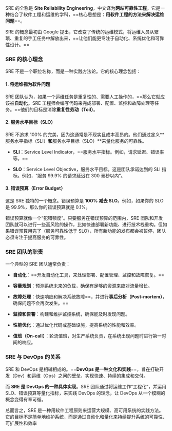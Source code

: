 SRE 的全称是 **Site Reliability Engineering**，中文译为**网站可靠性工程**。它是一种结合了软件工程和运维的学科，==核心思想是：**用软件工程的方法来解决运维问题**==。

SRE 的概念最初由 Google 提出，它改变了传统的运维模式，将运维人员从繁琐、重复的手工任务中解放出来，==让他们能更专注于自动化、系统优化和可靠性设计。==

### SRE 的核心理念

SRE 不是一个职位名称，而是一种实践方法论。它的核心理念包括：

#### 1. 将运维视为软件问题

SRE 团队认为，如果一个运维任务是重复性的、需要人工操作的，==那么它就应该被**自动化**。SRE 工程师会编写代码来完成部署、配置、监控和故障处理等任务。==他们的目标是消除**重复性劳动（Toil）**。

#### 2. 服务水平目标（SLO）

SRE 不追求 100% 的完美，因为这通常是不现实且成本高昂的。他们通过定义**服务水平指标（SLI）**和**服务水平目标（SLO）**来量化服务的可靠性。

- **SLI**：Service Level Indicator，==服务水平指标。例如，请求延迟、错误率等。==
    
- **SLO**：Service Level Objective，服务水平目标。这是团队承诺达到的 SLI 指标。例如，“服务 99.9% 的请求延迟在 300 毫秒以内”。
    

#### 3. 错误预算（Error Budget）

这是 SRE 独特的一个概念。错误预算是 **100% 减去 SLO**。例如，如果你的 SLO 是 99.9%，那么你的错误预算就是 0.1%。

错误预算就像一个“犯错额度”。只要服务在错误预算的范围内，SRE 团队和开发团队就可以进行一些高风险的操作，比如快速部署新功能、进行技术栈重构。但如果错误预算用完了（服务可靠性低于 SLO），所有新功能的发布都会被暂停，团队必须专注于提高服务的可靠性。

### SRE 团队的职责

一个典型的 SRE 团队通常负责：

- **自动化**：==开发自动化工具，来处理部署、配置管理、监控和故障恢复。==
    
- **容量规划**：预测系统未来的负载，确保有足够的资源来应对流量增长。
    
- **故障处理**：快速响应和解决系统故障==，并进行**事后分析（Post-mortem）**，确保问题不会再次发生。==
    
- **监控和告警**：构建和维护监控系统，确保能及时发现问题。
    
- **性能优化**：通过优化代码或基础设施，提高系统的性能和效率。
    
- **值班（On-call）**：轮流值班，对生产系统负责，在系统出现问题时进行第一时间的响应。
    

### SRE 与 DevOps 的关系

SRE 和 DevOps 是相辅相成的。==**DevOps 是一种文化和实践**==，旨在打破开发（Dev）和运维（Ops）之间的壁垒，实现快速、持续的集成和交付。

而 **SRE 是 DevOps 的一种具体实现**。SRE 团队通过将运维工作“工程化”，并运用 SLO、错误预算等量化指标，来实践 DevOps 的理念，让 DevOps 从一个模糊的概念变得有章可循。

总而言之，SRE 是一种用软件工程原则来运营大规模、高可用系统的实践方法。它的目标不是简单地维护系统，而是通过自动化和量化来持续提升系统的可靠性、可扩展性和效率